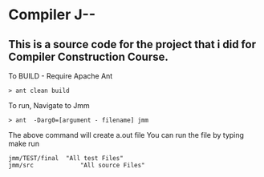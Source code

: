 Compiler J--
=============
This is a source code for the project that i did for Compiler Construction Course. 
-----------------------------------

To BUILD - Require Apache Ant

    > ant clean build

To run, Navigate to Jmm

    > ant  -Darg0=[argument - filename] jmm

The above command will create a.out file 
You can run the file by typing make run

    jmm/TEST/final 	"All test Files"
    jmm/src 	        "All source Files"



